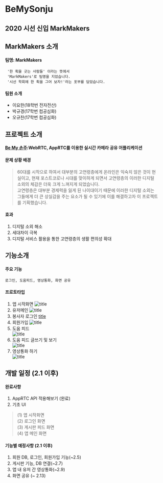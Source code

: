 # BeMySonju
## 2020 시선 신입 MarkMakers

## MarkMakers 소개
#### 팀명: MarkMakers
     '한 획을 긋는 사람들' 이라는 뜻에서
     'MarkMakers'로 팀명을 지었습니다.  
     '시선 학회에 한 획을 그어 보자!'라는 포부를 담았습니다.

#### 팀원 소개
* 이요한(18학번 전자전산)
* 박규경(17학번 컴공심화)
* 오규찬(17학번 컴공심화)

## 프로젝트 소개
#### [Be My 손주](https://github.com/Ohgyuchan/BeMySonju.git):WebRTC, AppRTC를 이용한 실시간 카메라 공유 어플리케이션
#### 문제 상황 배경
> 60대를 시작으로 하여서 대부분의 고연령층에게 온라인은 익숙치 않은 것이 현실이고,  현재 포스트코로나 시대를 맞이하게 되면서 고연령층의 이러한 디지털 소외의 체감은 더욱 크게 느껴지게 되었습니다.  
> 고연령층은 대부분 경제력을 잃게 된 나이대이기 때문에 이러한 디지털 소외는 그들에게 더 큰 상실감을 주는 요소가 될 수 있기에 이를 해결하고자 이 프로젝트를 기획했습니다.  

#### 효과
1. 디지털 소외 해소
2. 세대차이 극복
3. 디지털 서비스 활용을 통한 고연령층의 생활 편의성 확대


## 기능소개
#### 주요 기능
    로그인, 도움피드, 영상통화, 화면 공유
#### 프로토타입
1. 앱 시작화면
![title](./assets/images/mm_img/main.png)
2. 유저메인
![title](./assets/images/mm_img/user.png)
3. 봉사자 로그인
[title](./assets/images/mm_img/login.png)
4. 회원가입
![title](./assets/images/mm_img/register.png)
5. 도움 피드  
![title](./assets/images/mm_img/list.png)
6. 도움 피드 글쓰기 및 보기  
![title](./assets/images/mm_img//write.png)
7. 영상통화 하기  
![title](./assets/images/mm_img//videocall.png)

## 개발 일정 (2.1 이후)

#### 완료사항
  1. AppRTC API 적용해보기 (완료)
  2. 기초 UI
>   (1) 앱 시작화면  
>   (2) 로그인 화면  
>   (3) 게시판 피드 화면  
>   (4) 앱 메인 화면  
#### 기능별 예정사항 (2.1 이후)
1. 회원 DB, 로그인, 회원가입 기능(~2.5)
2. 게시판 기능, DB 연결(~2.7)
3. 앱 내 유저 간 영상통화(~2.9)
4. 화면 공유 (~ 2.13)